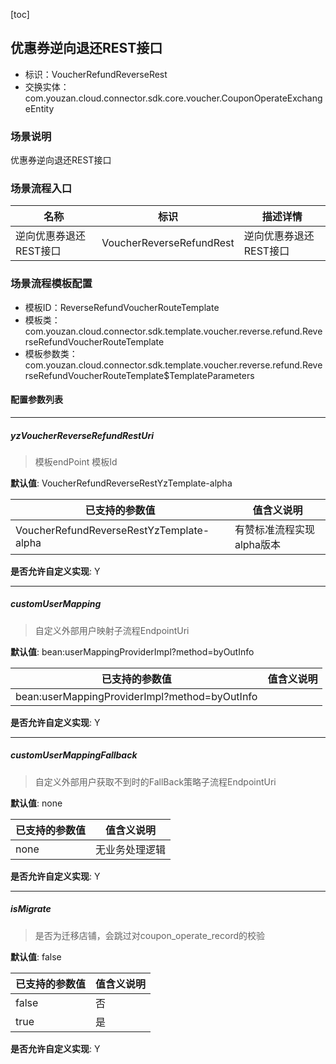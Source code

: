 [toc]

## 优惠券逆向退还REST接口
- 标识：VoucherRefundReverseRest
- 交换实体：com.youzan.cloud.connector.sdk.core.voucher.CouponOperateExchangeEntity
### 场景说明
优惠券逆向退还REST接口
### 场景流程入口

名称 | 标识 | 描述详情
---|---|---
逆向优惠券退还REST接口 | VoucherReverseRefundRest | 逆向优惠券退还REST接口

### 场景流程模板配置
- 模板ID：ReverseRefundVoucherRouteTemplate
- 模板类：com.youzan.cloud.connector.sdk.template.voucher.reverse.refund.ReverseRefundVoucherRouteTemplate
- 模板参数类：com.youzan.cloud.connector.sdk.template.voucher.reverse.refund.ReverseRefundVoucherRouteTemplate$TemplateParameters

#### 配置参数列表

---
##### yzVoucherReverseRefundRestUri
> 模板endPoint 模板Id

**默认值**: VoucherRefundReverseRestYzTemplate-alpha

已支持的参数值 | 值含义说明
---|---
VoucherRefundReverseRestYzTemplate-alpha | 有赞标准流程实现alpha版本

**是否允许自定义实现**: Y

---
##### customUserMapping
> 自定义外部用户映射子流程EndpointUri

**默认值**: bean:userMappingProviderImpl?method=byOutInfo

已支持的参数值 | 值含义说明
---|---
bean:userMappingProviderImpl?method=byOutInfo | 

**是否允许自定义实现**: Y

---
##### customUserMappingFallback
> 自定义外部用户获取不到时的FallBack策略子流程EndpointUri

**默认值**: none

已支持的参数值 | 值含义说明
---|---
none | 无业务处理逻辑

**是否允许自定义实现**: Y

---
##### isMigrate
> 是否为迁移店铺，会跳过对coupon_operate_record的校验

**默认值**: false

已支持的参数值 | 值含义说明
---|---
false | 否
true | 是

**是否允许自定义实现**: Y


